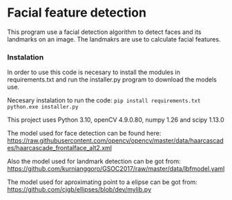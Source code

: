 # Facial feature detection

This program use a facial detection algorithm to detect faces and its landmarks on an image. The landmakrs are use to calculate facial features.

### Instalation

In order to use this code is necesary to install the modules in requirements.txt and run the installer.py program to download the models use.

Necesary instalation to run the code:
    `pip install requirements.txt`
    `python.exe installer.py`

This project uses Python 3.10, openCV 4.9.0.80, numpy 1.26 and scipy 1.13.0

The model used for face detection can be found here:
https://raw.githubusercontent.com/opencv/opencv/master/data/haarcascades/haarcascade_frontalface_alt2.xml

Also the model used for landmark detection can be got from: 
https://github.com/kurnianggoro/GSOC2017/raw/master/data/lbfmodel.yaml

The model used for aproximating point to a elipse can be got from:
https://github.com/cjgb/ellipses/blob/dev/mylib.py




